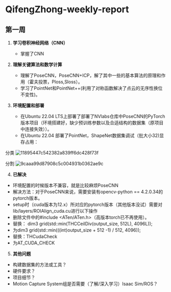# QifengZhong-weekly-report
## 第一周

1. **学习卷积神经网络（CNN）**
   - 掌握了CNN
     
2. **理解关键算法和数学计算**
   - 理解了PoseCNN，PoseCNN+ICP，解了其中一些的基本算法的原理和作用（霍夫投票，Ploss,Sloss）。
   - 学习了PointNet和PointNet++(利用了对称函数解决了点云的无序性换位不变性)。

3. **环境配置和部署**
   - 在Ubuntu 22.04 LTS上部署了部署了NVlabs仓库中PoseCNN的PyTorch版本项目（环境搭建好，缺少预训练参数以及合适结构的数据集（原项目中连接失效））。
   - 在Ubuntu 22.04 部署了PointNet，ShapeNet数据集调试（批大小32)显存占用：

分类
![11895447c542382a839ff6dc428f73f](https://github.com/Dr-Cui-s-2024-summer-FURP/QifengZhong-weekly-report/assets/114790207/d2217fe1-7e0f-4b54-b460-7fc13d701d6d)

分割
![9caaa99d87908c5c004931b0362ae9c](https://github.com/Dr-Cui-s-2024-summer-FURP/QifengZhong-weekly-report/assets/114790207/753e8556-64d9-428c-8e02-34a475b67c6f)

4.  **已解决**
   - 环境配置的时候版本不兼容，就是比较麻烦PoseCNN
   - 解决方法：对于PoseCNN来说，需要安装有opencv-python == 4.2.0.34的pytorch版本。
   - setup时（cuda版本为12.x）所对应的pytorch版本（其他版本没试）需要对lib/layers/ROIAlign_cuda.cu进行以下操作
   - 删除文件中的#include <ATen/ATen.h>（高版本torch已不再使用）。
   - 替换： dim3 grid(std::min(THCCeilDiv(output_size, 512L), 4096L));
   - 为dim3 grid(std::min(((int)output_size + 512 -1) / 512, 4096));
   - 替换：THCudaCheck
   - 为AT_CUDA_CHECK
5.  **其他问题**
   - 构建数据集的方法或工具？
   - 硬件要求？
   - 项目细节？
   - Motion Capture System组是否需要（了解/深入学习）Isaac Sim/ROS？
